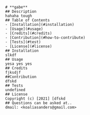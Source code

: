 
    # **gabe**
    ## Description
    hahaha tough
    ## Table of Contents
    - [Installation](#installation)
    - [Usage](#usage)
    - [Credits](#credits)
    - [Contribution](#how-to-contribute)
    - [Tests](#test)
    - [License](#license)
    ## Installation
    slkdf
    ## Usage
    yesa yes yes
    ## Credits
    fjksdjf
    ##Contribution
    dfskd
    ## Tests
    undefined
    ## License
    Copyright (c) [2021] [dfskd
    ## Questions can be asked at..
    dmail: <koaliasanders@gmail.com> 
    